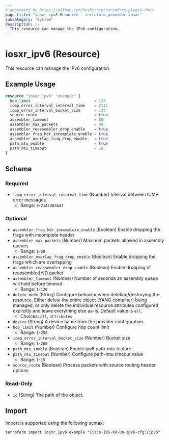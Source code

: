 ```yaml
---
# generated by https://github.com/hashicorp/terraform-plugin-docs
page_title: "iosxr_ipv6 Resource - terraform-provider-iosxr"
subcategory: "System"
description: |-
  This resource can manage the IPv6 configuration.
---
```


# iosxr_ipv6 (Resource)

This resource can manage the IPv6 configuration.

## Example Usage

```terraform
resource "iosxr_ipv6" "example" {
  hop_limit                            = 123
  icmp_error_interval_interval_time    = 2111
  icmp_error_interval_bucket_size      = 123
  source_route                         = true
  assembler_timeout                    = 50
  assembler_max_packets                = 40
  assembler_reassembler_drop_enable    = true
  assembler_frag_hdr_incomplete_enable = true
  assembler_overlap_frag_drop_enable   = true
  path_mtu_enable                      = true
  path_mtu_timeout                     = 10
}
```

<!-- schema generated by tfplugindocs -->
## Schema

### Required

- `icmp_error_interval_interval_time` (Number) Interval between ICMP error messages
  - Range: `0`-`2147483647`

### Optional

- `assembler_frag_hdr_incomplete_enable` (Boolean) Enable dropping the frags with incomplete header
- `assembler_max_packets` (Number) Maxinum packets allowed in assembly queues
  - Range: `1`-`50`
- `assembler_overlap_frag_drop_enable` (Boolean) Enable dropping the frags which are overlapping
- `assembler_reassembler_drop_enable` (Boolean) Enable dropping of reassembled ND packet
- `assembler_timeout` (Number) Number of seconds an assembly queue will hold before timeout
  - Range: `1`-`120`
- `delete_mode` (String) Configure behavior when deleting/destroying the resource. Either delete the entire object (YANG container) being managed, or only delete the individual resource attributes configured explicitly and leave everything else as-is. Default value is `all`.
  - Choices: `all`, `attributes`
- `device` (String) A device name from the provider configuration.
- `hop_limit` (Number) Configure hop count limit
  - Range: `1`-`255`
- `icmp_error_interval_bucket_size` (Number) Bucket size
  - Range: `1`-`200`
- `path_mtu_enable` (Boolean) Enable ipv6 path-mtu feature
- `path_mtu_timeout` (Number) Configure path-mtu timeout value
  - Range: `1`-`15`
- `source_route` (Boolean) Process packets with source routing header options

### Read-Only

- `id` (String) The path of the object.

## Import

Import is supported using the following syntax:

```shell
terraform import iosxr_ipv6.example "Cisco-IOS-XR-um-ipv6-cfg:/ipv6"
```
